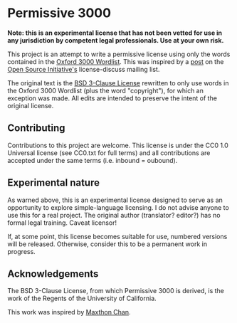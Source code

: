 # Permissive 3000

**Note: this is an experimental license that has not been vetted for use in any
jurisdiction by competent legal professionals. Use at your own risk.**

This project is an attempt to write a permissive license using only the words
contained in the [Oxford 3000 Wordlist](http://www.oxfordlearnersdictionaries.com/us/wordlist/english/oxford3000/).
This was inspired by a [post](http://projects.opensource.org/pipermail/license-discuss/2015-January/001626.html)
 on the [Open Source Initiative's](http://www.opensource.org) license-discuss
mailing list.

The original text is the [BSD 3-Clause License](http://opensource.org/licenses/BSD-3-Clause)
rewritten to only use words in the Oxford 3000 Wordlist (plus the word
"copyright"), for which an exception was made. All edits are intended to
preserve the intent of the original license.

## Contributing

Contributions to this project are welcome. This license is under the CC0 1.0
Universal license (see CC0.txt for full terms) and all contributions are
accepted under the same terms (i.e. inbound = oubound).

## Experimental nature

As warned above, this is an experimental license designed to serve as an
opportunity to explore simple-language licensing. I do not advise anyone to use
this for a real project. The original author (translator? editor?) has no formal
legal training. Caveat licensor!

If, at some point, this license becomes suitable for use, numbered versions will
be released. Otherwise, consider this to be a permanent work in progress.

## Acknowledgements

The BSD 3-Clause License, from which Permissive 3000 is derived, is the work of
the Regents of the University of California.

This work was inspired by [Maxthon Chan](https://en.maxchan.info/).
